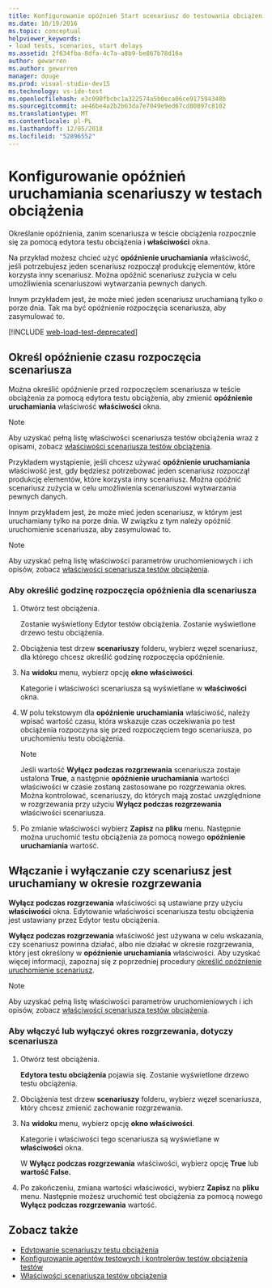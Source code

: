 ```yaml
---
title: Konfigurowanie opóźnień Start scenariusz do testowania obciążenia
ms.date: 10/19/2016
ms.topic: conceptual
helpviewer_keywords:
- load tests, scenarios, start delays
ms.assetid: 2f634fba-8dfa-4c7a-a8b9-be867b78d16a
author: gewarren
ms.author: gewarren
manager: douge
ms.prod: visual-studio-dev15
ms.technology: vs-ide-test
ms.openlocfilehash: e3c090fbcbc1a322574a5b0eca06ce917594348b
ms.sourcegitcommit: ae46be4a2b2b63da7e7049e9ed67cd80897c8102
ms.translationtype: MT
ms.contentlocale: pl-PL
ms.lasthandoff: 12/05/2018
ms.locfileid: "52896552"
---
```

# <a name="configure-scenario-start-delays-in-load-tests"></a>Konfigurowanie opóźnień uruchamiania scenariuszy w testach obciążenia

Określanie opóźnienia, zanim scenariusza w teście obciążenia rozpocznie się za pomocą edytora testu obciążenia i **właściwości** okna.

Na przykład możesz chcieć użyć **opóźnienie uruchamiania** właściwość, jeśli potrzebujesz jeden scenariusz rozpoczął produkcję elementów, które korzysta inny scenariusz. Można opóźnić scenariusz zużycia w celu umożliwienia scenariuszowi wytwarzania pewnych danych.

Innym przykładem jest, że może mieć jeden scenariusz uruchamianą tylko o porze dnia. Tak ma być opóźnienie rozpoczęcia scenariusza, aby zasymulować to.

[!INCLUDE [web-load-test-deprecated](includes/web-load-test-deprecated.md)]

## <a name="specify-the-delay-start-time-of-a-scenario"></a>Określ opóźnienie czasu rozpoczęcia scenariusza

Można określić opóźnienie przed rozpoczęciem scenariusza w teście obciążenia za pomocą edytora testu obciążenia, aby zmienić **opóźnienie uruchamiania** właściwość **właściwości** okna.

> [!NOTE]
> Aby uzyskać pełną listę właściwości scenariusza testów obciążenia wraz z opisami, zobacz [właściwości scenariusza testów obciążenia](../test/load-test-scenario-properties.md).

 Przykładem wystąpienie, jeśli chcesz używać **opóźnienie uruchamiania** właściwość jest, gdy będziesz potrzebować jeden scenariusz rozpoczął produkcję elementów, które korzysta inny scenariusz. Można opóźnić scenariusz zużycia w celu umożliwienia scenariuszowi wytwarzania pewnych danych.

 Innym przykładem jest, że może mieć jeden scenariusz, w którym jest uruchamiany tylko na porze dnia. W związku z tym należy opóźnić uruchomienie scenariusza, aby zasymulować to.

> [!NOTE]
> Aby uzyskać pełną listę właściwości parametrów uruchomieniowych i ich opisów, zobacz [właściwości scenariusza testów obciążenia](../test/load-test-scenario-properties.md).

### <a name="to-specify-the-delay-start-time-for-a-scenario"></a>Aby określić godzinę rozpoczęcia opóźnienia dla scenariusza

1. Otwórz test obciążenia.

     Zostanie wyświetlony Edytor testów obciążenia. Zostanie wyświetlone drzewo testu obciążenia.

2. Obciążenia test drzew **scenariuszy** folderu, wybierz węzeł scenariusz, dla którego chcesz określić godzinę rozpoczęcia opóźnienie.

3. Na **widoku** menu, wybierz opcję **okno właściwości**.

     Kategorie i właściwości scenariusza są wyświetlane w **właściwości** okna.

4. W polu tekstowym dla **opóźnienie uruchamiania** właściwość, należy wpisać wartość czasu, która wskazuje czas oczekiwania po test obciążenia rozpoczyna się przed rozpoczęciem tego scenariusza, po uruchomieniu testu obciążenia.

    > [!NOTE]
    > Jeśli wartość **Wyłącz podczas rozgrzewania** scenariusza zostaje ustalona **True**, a następnie **opóźnienie uruchamiania** wartości właściwości w czasie zostaną zastosowane po rozgrzewania okres. Można kontrolować, scenariuszy, do których mają zostać uwzględnione w rozgrzewania przy użyciu **Wyłącz podczas rozgrzewania** właściwości scenariusza.

5. Po zmianie właściwości wybierz **Zapisz** na **pliku** menu. Następnie można uruchomić testu obciążenia za pomocą nowego **opóźnienie uruchamiania** wartość.

## <a name="enable-and-disable-whether-a-scenario-runs-during-the-warm-up-period"></a>Włączanie i wyłączanie czy scenariusz jest uruchamiany w okresie rozgrzewania

**Wyłącz podczas rozgrzewania** właściwości są ustawiane przy użyciu **właściwości** okna. Edytowanie właściwości scenariusza testu obciążenia jest ustawiany przez Edytor testu obciążenia.

 **Wyłącz podczas rozgrzewania** właściwość jest używana w celu wskazania, czy scenariusz powinna działać, albo nie działać w okresie rozgrzewania, który jest określony w **opóźnienie uruchamiania** właściwości. Aby uzyskać więcej informacji, zapoznaj się z poprzedniej procedury [określić opóźnienie uruchomienie scenariusz](#specify-the-delay-start-time-of-a-scenario).

> [!NOTE]
> Aby uzyskać pełną listę właściwości parametrów uruchomieniowych i ich opisów, zobacz [właściwości scenariusza testów obciążenia](../test/load-test-scenario-properties.md).

### <a name="to-enable-or-disable-the-warm-up-period-for-a-scenario"></a>Aby włączyć lub wyłączyć okres rozgrzewania, dotyczy scenariusza

1. Otwórz test obciążenia.

     **Edytora testu obciążenia** pojawia się. Zostanie wyświetlone drzewo testu obciążenia.

2. Obciążenia test drzew **scenariuszy** folderu, wybierz węzeł scenariusza, który chcesz zmienić zachowanie rozgrzewania.

3. Na **widoku** menu, wybierz opcję **okno właściwości**.

     Kategorie i właściwości tego scenariusza są wyświetlane w **właściwości** okna.

     W **Wyłącz podczas rozgrzewania** właściwości, wybierz opcję **True** lub **wartość False.**

4. Po zakończeniu, zmiana wartości właściwości, wybierz **Zapisz** na **pliku** menu. Następnie możesz uruchomić test obciążenia za pomocą nowego **Wyłącz podczas rozgrzewania** wartość.

## <a name="see-also"></a>Zobacz także

- [Edytowanie scenariuszy testu obciążenia](../test/edit-load-test-scenarios.md)
- [Konfigurowanie agentów testowych i kontrolerów testów obciążenia testów](../test/configure-test-agents-and-controllers-for-load-tests.md)
- [Właściwości scenariusza testów obciążenia](../test/load-test-scenario-properties.md)